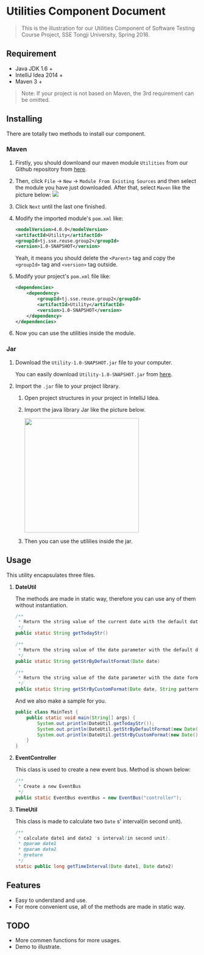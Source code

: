 # Utilities Component Document

> This is the illustration for our Utilities Component of Software Testing Course Project, SSE Tongji University, Spring 2016.

## Requirement

* Java JDK 1.6 +
* IntelliJ Idea 2014 +
* Maven 3 +

> Note: If your project is not based on Maven, the 3rd requirement can be omitted.

## Installing

There are totally two methods to install our component.

### Maven

1. Firstly, you should downloand our maven module `Utilities` from our Github repository from [here](https://github.com/anzhehong/Software-Reuse).
2. Then, click `File` -> `New` -> `Module From Existing Sources` and then select the module you have just downloaded. After that, select `Maven` like the picture below:
	<img src = "http://7xsf2g.com1.z0.glb.clouddn.com/component_%E5%B1%8F%E5%B9%95%E5%BF%AB%E7%85%A7%202016-04-08%2020.22.33.png" >

3. Click `Next` until the last one finished. 
4. Modify the imported module's `pom.xml` like:

	```xml
	<modelVersion>4.0.0</modelVersion>
    <artifactId>Utility</artifactId>
    <groupId>tj.sse.reuse.group2</groupId>
    <version>1.0-SNAPSHOT</version>
	```
	Yeah, it means you should delete the `<Parent>` tag and copy the `<groupId>` tag and `<version>` tag outside.
	
5. Modify your project's `pom.xml` file like:

	```xml
	<dependencies>
        <dependency>
            <groupId>tj.sse.reuse.group2</groupId>
            <artifactId>Utility</artifactId>
            <version>1.0-SNAPSHOT</version>
        </dependency>
    </dependencies>
	```
	
6. Now you can use the utilities inside the module.

### Jar

1. Download the `Utility-1.0-SNAPSHOT.jar` file to your computer.
	
	You can easily download `Utility-1.0-SNAPSHOT.jar` from [here](http://7xsf2g.com1.z0.glb.clouddn.com/jar_version0410_Utility-1.0-SNAPSHOT.jar).
	
2. Import the `.jar` file to your project library.
	
	1. Open project structures in your project in IntelliJ Idea. 
	
	2. Import the java library Jar like the picture below.

		<img src = "http://7xsf2g.com1.z0.glb.clouddn.com/component_%E5%B1%8F%E5%B9%95%E5%BF%AB%E7%85%A7%202016-04-08%2014.57.10.png" height = 300>
		
	3. Then you can use the utililies inside the jar.

## Usage

This utility encapsulates three files.

1. **DateUtil**
	
	The methods are made in static way, therefore you can use any of them without instantiation.
	
	```java
	/**
     * Return the string value of the current date with the default date format: "yyyy-MM-dd HH:mm:ss"
     */
    public static String getTodayStr()

    /**
     * Return the string value of the date parameter with the default date format: "yyyy-MM-dd HH:mm:ss"
     */
    public static String getStrByDefaultFormat(Date date)

    /**
     * Return the string value of the date parameter with the date format parameter
     */
    public static String getStrByCustomFormat(Date date, String pattern)
	```
	
	And we also make a sample for you.
	
	
	```java
	public class MainTest {
	    public static void main(String[] args) {
	        System.out.println(DateUtil.getTodayStr());
	        System.out.println(DateUtil.getStrByDefaultFormat(new Date()));
	        System.out.println(DateUtil.getStrByCustomFormat(new Date(), "hh:mm:ss/ MM dd yy"));
	    }
	}
	```

2. **EventController**

	This class is used to create a new event bus. Method is shown below:
	
	```java
	/**
     * Create a new EventBus
     */
    public static EventBus eventBus = new EventBus("controller");
    ```

3. **TimeUtil**

	This class is made to calculate two `Date` s' interval(in second unit).
	
	```java
	/**
     * calculate date1 and date2 's interval(in second unit).
     * @param date1
     * @param date2
     * @return
     */
    static public long getTimeInterval(Date date1, Date date2) 
	```

## Features

* Easy to understand and use.
* For more convenient use, all of the methods are made in static way.

## TODO

* More commen functions for more usages.
* Demo to illustrate.